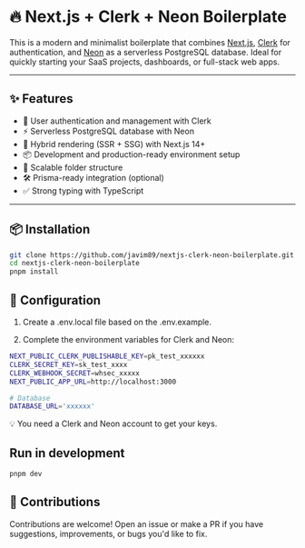 # 🔥 Next.js + Clerk + Neon Boilerplate

This is a modern and minimalist boilerplate that combines [Next.js](https://nextjs.org/), [Clerk](https://clerk.com/) for authentication, and [Neon](https://neon.tech/) as a serverless PostgreSQL database. Ideal for quickly starting your SaaS projects, dashboards, or full-stack web apps.

---

## ✨ Features

- 🔐 User authentication and management with Clerk
- ⚡ Serverless PostgreSQL database with Neon
- 🚀 Hybrid rendering (SSR + SSG) with Next.js 14+
- 📦 Development and production-ready environment setup
- 🧪 Scalable folder structure
- 🛠️ Prisma-ready integration (optional)
- ✅ Strong typing with TypeScript

---

## 📦 Installation

```bash
git clone https://github.com/javim89/nextjs-clerk-neon-boilerplate.git
cd nextjs-clerk-neon-boilerplate
pnpm install
```

## 🔧 Configuration

1. Create a .env.local file based on the .env.example.

2. Complete the environment variables for Clerk and Neon:

```bash
NEXT_PUBLIC_CLERK_PUBLISHABLE_KEY=pk_test_xxxxxx
CLERK_SECRET_KEY=sk_test_xxxx
CLERK_WEBHOOK_SECRET=whsec_xxxxx
NEXT_PUBLIC_APP_URL=http://localhost:3000

# Database
DATABASE_URL='xxxxxx'
```
💡 You need a Clerk and Neon account to get your keys.

## Run in development
```bash
pnpm dev
```
## 🙌 Contributions

Contributions are welcome! Open an issue or make a PR if you have suggestions, improvements, or bugs you'd like to fix.